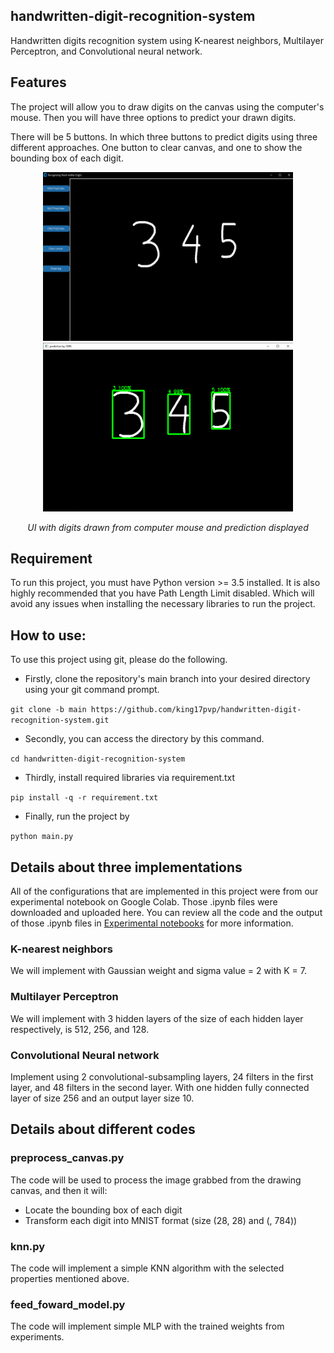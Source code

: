 ## handwritten-digit-recognition-system
Handwritten digits recognition system using K-nearest neighbors, Multilayer Perceptron, and Convolutional neural network.

## Features
The project will allow you to draw digits on the canvas using the computer's mouse. Then you will have three options to predict your drawn digits.

There will be 5 buttons. In which three buttons to predict digits using three different approaches. One button to clear canvas, and one to show the bounding box of each digit.

<p align="center">
  <img src="ExamplePrediction.png" alt = "UI" title = "UI with drawn digits" width="400" height="270" >
  <img src="ExamplePrediction2.png" alt = "Prediction example with CNN" title = "Prediction example with CNN" width="400" height="270" >
  
</p>

<p align="center">
   <em>UI with digits drawn from computer mouse and prediction displayed</em>
</p>


## Requirement
To run this project, you must have Python version >= 3.5 installed. It is also highly recommended that you have Path Length Limit disabled. Which will avoid any issues when installing the necessary libraries to run the project.

## How to use: 
To use this project using git, please do the following.
* Firstly, clone the repository's main branch into your desired directory using your git command prompt.

```git clone -b main https://github.com/king17pvp/handwritten-digit-recognition-system.git```
* Secondly, you can access the directory by this command.

```cd handwritten-digit-recognition-system```

* Thirdly, install required libraries via requirement.txt

```pip install -q -r requirement.txt```
* Finally, run the project by 

```python main.py```

## Details about three implementations
All of the configurations that are implemented in this project were from our experimental notebook on Google Colab. Those .ipynb files were downloaded and uploaded here. You can review all the code and the output of those .ipynb files in [Experimental notebooks](https://github.com/king17pvp/handwritten-digit-recognition-system/tree/main/experiment_notebook) for more information.

### K-nearest neighbors
We will implement with Gaussian weight and sigma value = 2 with K = 7.

### Multilayer Perceptron
We will implement with 3 hidden layers of the size of each hidden layer respectively, is 512, 256, and 128.

### Convolutional Neural network

Implement using 2 convolutional-subsampling layers, 24 filters in the first layer, and 48 filters in the second layer. With one hidden fully connected layer of size 256 and an output layer size 10.

## Details about different codes
### preprocess_canvas.py

The code will be used to process the image grabbed from the drawing canvas, and then it will:
* Locate the bounding box of each digit
* Transform each digit into MNIST format (size (28, 28) and (, 784))
### knn.py
The code will implement a simple KNN algorithm with the selected properties mentioned above.

### feed_foward_model.py
The code will implement simple MLP with the trained weights from experiments.


